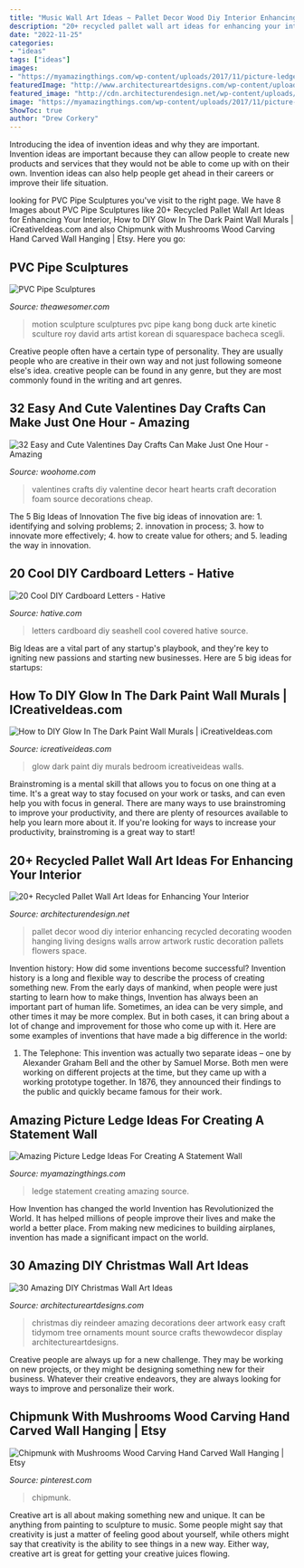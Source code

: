 ```yaml
---
title: "Music Wall Art Ideas ~ Pallet Decor Wood Diy Interior Enhancing Recycled Decorating Wooden Hanging Living Designs Walls Arrow Artwork Rustic Decoration Pallets Flowers Space"
description: "20+ recycled pallet wall art ideas for enhancing your interior"
date: "2022-11-25"
categories:
- "ideas"
tags: ["ideas"]
images:
- "https://myamazingthings.com/wp-content/uploads/2017/11/picture-ledge-3-.jpg"
featuredImage: "http://www.architectureartdesigns.com/wp-content/uploads/2013/12/719.jpg"
featured_image: "http://cdn.architecturendesign.net/wp-content/uploads/2015/06/AD-Pallet-Wall-Art-1.jpg"
image: "https://myamazingthings.com/wp-content/uploads/2017/11/picture-ledge-3-.jpg"
ShowToc: true
author: "Drew Corkery"
---
```



Introducing the idea of invention ideas and why they are important.
Invention ideas are important because they can allow people to create new products and services that they would not be able to come up with on their own. Invention ideas can also help people get ahead in their careers or improve their life situation.

	

		
looking for PVC Pipe Sculptures you've visit to the right page. We have 8 Images about PVC Pipe Sculptures like 20+ Recycled Pallet Wall Art Ideas for Enhancing Your Interior, How to DIY Glow In The Dark Paint Wall Murals | iCreativeIdeas.com and also Chipmunk with Mushrooms Wood Carving Hand Carved Wall Hanging | Etsy. Here you go:
		
    
## PVC Pipe Sculptures

<img loading=lazy src="https://theawesomer.com/photos/2011/12/121211_pvc_pipe_sculptures_6.jpg" onerror="this.onerror=null;this.src='https://tse1.mm.bing.net/th?id=OIP.um5yTDKSKpW_kRwthVfqVQAAAA&amp;pid=15.1';" alt="PVC Pipe Sculptures">

_Source: theawesomer.com_

>motion sculpture sculptures pvc pipe kang bong duck arte kinetic sculture roy david arts artist korean di squarespace bacheca scegli. 

	

Creative people often have a certain type of personality. They are usually people who are creative in their own way and not just following someone else's idea. creative people can be found in any genre, but they are most commonly found in the writing and art genres.

    
## 32 Easy And Cute Valentines Day Crafts Can Make Just One Hour - Amazing

<img loading=lazy src="http://www.woohome.com/wp-content/uploads/2016/02/ValentinesDayCrafts-25.jpg" onerror="this.onerror=null;this.src='https://tse1.mm.bing.net/th?id=OIP.v-YEyR3s17pDyW2OT3vIYAHaJ4&amp;pid=15.1';" alt="32 Easy and Cute Valentines Day Crafts Can Make Just One Hour - Amazing">

_Source: woohome.com_

>valentines crafts diy valentine decor heart hearts craft decoration foam source decorations cheap. 

	

The 5 Big Ideas of Innovation
The five big ideas of innovation are: 1. identifying and solving problems; 2. innovation in process; 3. how to innovate more effectively; 4. how to create value for others; and 5. leading the way in innovation.

    
## 20 Cool DIY Cardboard Letters - Hative

<img loading=lazy src="https://hative.com/wp-content/uploads/2014/04/cardboard-letters/2-seashell-covered-letters.jpg" onerror="this.onerror=null;this.src='https://tse3.mm.bing.net/th?id=OIP.k7pNWmiuVcEo9NBX68LdcwHaKW&amp;pid=15.1';" alt="20 Cool DIY Cardboard Letters - Hative">

_Source: hative.com_

>letters cardboard diy seashell cool covered hative source. 

	

Big Ideas are a vital part of any startup's playbook, and they're key to igniting new passions and starting new businesses. Here are 5 big ideas for startups: 

    
## How To DIY Glow In The Dark Paint Wall Murals | ICreativeIdeas.com

<img loading=lazy src="http://www.icreativeideas.com/wp-content/uploads/2014/08/How-to-DIY-Glow-In-The-Dark-Paint-Wall-Murals-1.jpg?ed7071" onerror="this.onerror=null;this.src='https://tse1.mm.bing.net/th?id=OIP.m8ZFMQ3FH6ZziMC_CS35twHaK0&amp;pid=15.1';" alt="How to DIY Glow In The Dark Paint Wall Murals | iCreativeIdeas.com">

_Source: icreativeideas.com_

>glow dark paint diy murals bedroom icreativeideas walls. 

	

Brainstroming is a mental skill that allows you to focus on one thing at a time. It's a great way to stay focused on your work or tasks, and can even help you with focus in general. There are many ways to use brainstroming to improve your productivity, and there are plenty of resources available to help you learn more about it. If you're looking for ways to increase your productivity, brainstroming is a great way to start!

    
## 20+ Recycled Pallet Wall Art Ideas For Enhancing Your Interior

<img loading=lazy src="http://cdn.architecturendesign.net/wp-content/uploads/2015/06/AD-Pallet-Wall-Art-1.jpg" onerror="this.onerror=null;this.src='https://tse3.mm.bing.net/th?id=OIP.8Xd7lJShtieOCcnEehn92wHaLH&amp;pid=15.1';" alt="20+ Recycled Pallet Wall Art Ideas for Enhancing Your Interior">

_Source: architecturendesign.net_

>pallet decor wood diy interior enhancing recycled decorating wooden hanging living designs walls arrow artwork rustic decoration pallets flowers space. 

	

Invention history: How did some inventions become successful?
Invention history is a long and flexible way to describe the process of creating something new. From the early days of mankind, when people were just starting to learn how to make things, Invention has always been an important part of human life. Sometimes, an idea can be very simple, and other times it may be more complex. But in both cases, it can bring about a lot of change and improvement for those who come up with it. Here are some examples of inventions that have made a big difference in the world:
1. The Telephone: This invention was actually two separate ideas – one by Alexander Graham Bell and the other by Samuel Morse. Both men were working on different projects at the time, but they came up with a working prototype together. In 1876, they announced their findings to the public and quickly became famous for their work.


    
## Amazing Picture Ledge Ideas For Creating A Statement Wall

<img loading=lazy src="https://myamazingthings.com/wp-content/uploads/2017/11/picture-ledge-3-.jpg" onerror="this.onerror=null;this.src='https://tse4.mm.bing.net/th?id=OIP.XlUHWtlI0KPWMwaJKUdaiAHaLG&amp;pid=15.1';" alt="Amazing Picture Ledge Ideas For Creating A Statement Wall">

_Source: myamazingthings.com_

>ledge statement creating amazing source. 

	

How Invention has changed the world
Invention has Revolutionized the World. It has helped millions of people improve their lives and make the world a better place. From making new medicines to building airplanes, invention has made a significant impact on the world.

    
## 30 Amazing DIY Christmas Wall Art Ideas

<img loading=lazy src="http://www.architectureartdesigns.com/wp-content/uploads/2013/12/719.jpg" onerror="this.onerror=null;this.src='https://tse2.mm.bing.net/th?id=OIP.hr7e6WqYun2OZxicT5U-0AHaLL&amp;pid=15.1';" alt="30 Amazing DIY Christmas Wall Art Ideas">

_Source: architectureartdesigns.com_

>christmas diy reindeer amazing decorations deer artwork easy craft tidymom tree ornaments mount source crafts thewowdecor display architectureartdesigns. 

	

Creative people are always up for a new challenge. They may be working on new projects, or they might be designing something new for their business. Whatever their creative endeavors, they are always looking for ways to improve and personalize their work.

    
## Chipmunk With Mushrooms Wood Carving Hand Carved Wall Hanging | Etsy

<img loading=lazy src="https://i.pinimg.com/736x/e6/7b/48/e67b480323c23b92243bb4b27eaafcff.jpg" onerror="this.onerror=null;this.src='https://tse1.mm.bing.net/th?id=OIP.Ak8-VxoOevo4zHHF4V3h1QHaLH&amp;pid=15.1';" alt="Chipmunk with Mushrooms Wood Carving Hand Carved Wall Hanging | Etsy">

_Source: pinterest.com_

>chipmunk. 

	

Creative art is all about making something new and unique. It can be anything from painting to sculpture to music. Some people might say that creativity is just a matter of feeling good about yourself, while others might say that creativity is the ability to see things in a new way. Either way, creative art is great for getting your creative juices flowing.

